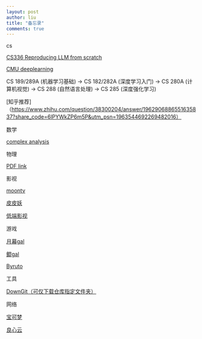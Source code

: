 ```yaml
---
layout: post
author: liu
title: "备忘录"
comments: true
---
```

cs

[CS336 Reproducing LLM from scratch](https://www.heywhale.com/mw/project/689709e023583639fc675b5c)

[CMU deeplearning](http://deeplearning.cs.cmu.edu/)

CS 189/289A (机器学习基础) -> CS 182/282A (深度学习入门)
                               -> CS 280A (计算机视觉)
                               -> CS 288 (自然语言处理)
                               -> CS 285 (深度强化学习)


[知乎推荐]（https://www.zhihu.com/question/38300204/answer/1962906886551635837?share_code=6lPYWkZP6m5P&utm_psn=1963544692269482016）

数学

[complex analysis](https://zhangshenxing.github.io/teaching/%E5%A4%8D%E5%8F%98%E5%87%BD%E6%95%B0%E4%B8%8E%E7%A7%AF%E5%88%86%E5%8F%98%E6%8D%A2/chapter/main.pdf)

物理

[PDF link](http://down.wlwkw.cn:8888/)


影视

[moontv](https://moontv0.ctfedu.qzz.io/)

[皮皮妖](https://www.pipiyao.cc/)

[低端影视](https://ddys.pro/)

游戏

[月幕gal](https://www.ymgal.games/rank)

[鲲gal](https://www.kungal.com/)

[Byruto](https://byrutgame.org/)

工具

[DownGit（可仅下载仓库指定文件夹）](https://downgit.github.io/)

网络

[宝可梦](https://baokemeng.bid/)

[良心云](https://xn--9kqz23b19z.com/)

